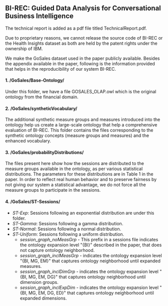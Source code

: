 
## BI-REC: Guided Data Analysis for Conversational Business Intelligence

The technical report is added as a pdf file titled TechnicalReport.pdf.

Due to proprietary reasons, we cannot release the source code of BI-REC or the Health Insights dataset as both are held by the patent rights under the ownership of IBM.

We make the GoSales dataset used in the paper publicly available. Besides the appendix available in the paper, following is the information provided that helps in the reproducibility of our system BI-REC.

#### 1. /GoSales/Base-Ontology/

Under this folder, we have a file GOSALES_OLAP.owl which is the original ontology from the financial domain.

#### 2. /GoSales/syntheticVocabulary/

The additional synthetic measure groups and measures introduced into the ontology help us create a large-scale ontology that help a comprehensive evaluation of BI-REC. This folder contains the files corresponding to the synthetic ontology concepts (measure groups and measures) and the enhanced vocabulary.

#### 3. /GoSales/probabilityDistributions/

The files present here show how the sessions are distributed to the measure groups available in the ontology, as per various statistical distributions. The parameters for these distributions are in Table 1 in the paper. In order to reflect real human behavior and to preserve fairness by not giving our system a statistical advantage, we do not force all the measure groups to participate in the sessions.

#### 4. /GoSales/ST-Sessions/

- *ST-Exp*: Sessions following an exponential distribution are under this folder.
- *ST-Gamma*: Sessions following a gamma distribution.
- *ST-Normal*: Sessions following a normal distribution.
- *ST-Uniform*: Sessions following a uniform distribution.
	- *session_graph_noMeasGrp* - This prefix in a sessions file indicates the ontology expansion level "{BI}" described in the paper, that does not capture ontology neighborhood.
	- *session_graph_inclMeasGrp* - indicates the ontology expansion level "{BI, MG, EM}" that captures ontology neighborhood until expanded measures.
	- *session_graph_inclDimGrp* - indicates the ontology expansion level "{BI, MG, EM, DG}" that captures ontology neighborhood until dimension groups.
	- *session_graph_inclExpDim* - indicates the ontology expansion level "{BI, MG, EM, DG, ED}" that captures ontology neighborhood until expanded dimensions.
	

